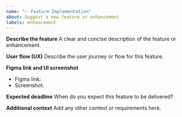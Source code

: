 ```yaml
---
name: "✨ Feature Implementation"
about: Suggest a new feature or enhancement
labels: enhancement
---
```


**Describe the feature**
A clear and concise description of the feature or enhancement.

**User flow (UX)**
Describe the user journey or flow for this feature.

**Figma link and UI screenshot**
- Figma link:
- Screenshot:

**Expected deadline**
When do you expect this feature to be delivered?

**Additional context**
Add any other context or requirements here.